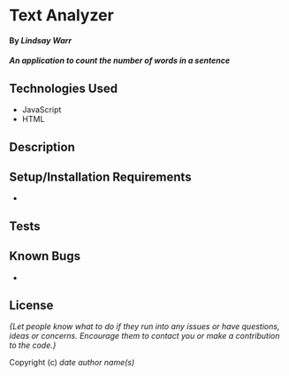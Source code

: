 # Text Analyzer

#### By _Lindsay Warr_

#### _An application to count the number of words in a sentence_

## Technologies Used

* JavaScript
* HTML

## Description


## Setup/Installation Requirements

* 

## Tests

## Known Bugs

* 

## License

_{Let people know what to do if they run into any issues or have questions, ideas or concerns.  Encourage them to contact you or make a contribution to the code.}_

Copyright (c) _date_ _author name(s)_